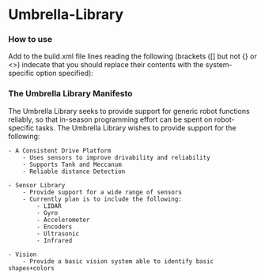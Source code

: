# Umbrella-Library

### How to use

Add to the build.xml file lines reading the following (brackets ([] but not {} or <>) indecate that you should replace their contents with the system-specific option specified):

<exec executable="rm">
<arg value="-rf" />
<arg value="${basedir}/src/org/usfirst/frc1719j/ulib" />
</exec>
<exec executable="cp">
<arg value="-R" />
<arg value="[path to library repo]/UmbrellaLibrary/src/org" />
<arg value="src/" />
</exec>

### The Umbrella Library Manifesto

The Umbrella Library seeks to provide support for generic robot functions reliably, so that in-season programming effort can be spent on robot-specific tasks. The Umbrella Library wishes to provide support for the following:

	- A Consistent Drive Platform
		- Uses sensors to improve drivability and reliability
		- Supports Tank and Meccanum
		- Reliable distance Detection 

	- Sensor Library
		- Provide support for a wide range of sensors
		- Currently plan is to include the following:
			- LIDAR
			- Gyro
			- Accelerometer 
			- Encoders
			- Ultrasonic
			- Infrared

	- Vision
		- Provide a basic vision system able to identify basic shapes+colors
